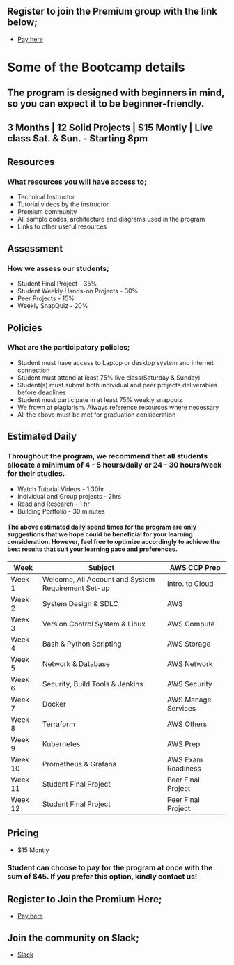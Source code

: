 ## Register to join the Premium group with the link below;
- [Pay here](https://selar.co/5502fc)

# Some of the Bootcamp details
## The program is designed with beginners in mind, so you can expect it to be beginner-friendly.
## 3 Months |   12 Solid Projects   |   $15 Montly    |   Live class Sat. & Sun. - Starting 8pm

## Resources
### What resources you will have access to;
- Technical Instructor
- Tutorial videos by the instructor
- Premium community
- All sample codes, architecture and diagrams used in the program
- Links to other useful resources

## Assessment
### How we assess our students;
- Student Final Project - 35%
- Student Weekly Hands-on Projects - 30%
- Peer Projects - 15%
- Weekly SnapQuiz - 20%

## Policies
### What are the participatory policies;
- Student must have access to Laptop or desktop system and internet connection
- Student must attend at least 75% live class(Saturday & Sunday)
- Student(s) must submit both individual and peer projects deliverables before deadlines
- Student must participate in at least 75% weekly snapquiz
- We frown at plagiarism. Always reference resources where necessary
- All the above must be met for graduation consideration

## Estimated Daily
### Throughout the program, we recommend that all students allocate a minimum of 4 - 5 hours/daily or 24 - 30 hours/week for their studies.
- Watch Tutorial Videos - 1.30hr
- Individual and Group projects - 2hrs
- Read and Research - 1 hr
- Building Portfolio - 30 minutes

#### The above estimated daily spend times for the program are only suggestions that we hope could be beneficial for your learning consideration. However, feel free to optimize accordingly to achieve the best results that suit your learning pace and preferences.

|  Week | Subject | AWS CCP Prep |
| --- | --- | --- |
| Week 1 | Welcome, All Account and System Requirement Set-up | Intro. to Cloud |
| Week 2 | System Design & SDLC | AWS |
| Week 3 | Version Control System & Linux | AWS Compute |
| Week 4 | Bash & Python Scripting | AWS Storage |
| Week 5 | Network & Database | AWS Network |
| Week 6 | Security, Build Tools & Jenkins | AWS Security |
| Week 7 | Docker | AWS Manage Services |
| Week 8 | Terraform | AWS Others |
| Week 9 | Kubernetes | AWS Prep |
| Week 10 | Prometheus & Grafana | AWS Exam Readiness |
| Week 11 | Student Final Project | Peer Final Project |
| Week 12 | Student Final Project | Peer Final Project |


## Pricing
- $15 Montly
### Student can choose to pay for the program at once with the sum of $45. If you prefer this option, kindly contact us!


## Register to Join the Premium Here;
- [Pay here](https://selar.co/5502fc)


## Join the community on Slack;
- [Slack](https://bit.ly/slack-don-labs)
